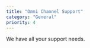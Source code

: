 ```yaml
---
title: "Omni Channel Support"
category: "General"
priority: 4
---
```


We have all your support needs.